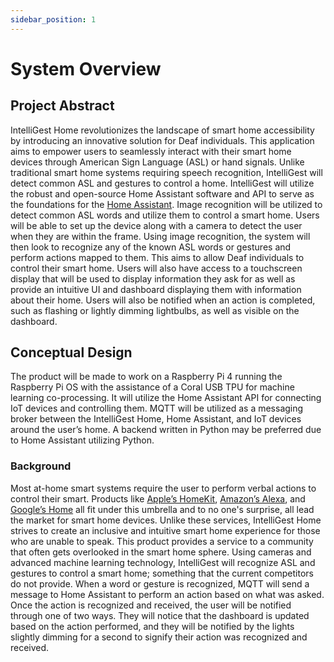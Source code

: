 ```yaml
---
sidebar_position: 1
---
```


# System Overview

## Project Abstract

IntelliGest Home revolutionizes the landscape of smart home accessibility by introducing an innovative solution for Deaf individuals. This application aims to empower users to seamlessly interact with their smart home devices through American Sign Language (ASL) or hand signals. Unlike traditional smart home systems requiring speech recognition, IntelliGest will detect common ASL and gestures to control a home. IntelliGest will utilize the robust and open-source Home Assistant software and API to serve as the foundations for the [Home Assistant](https://www.home-assistant.io/). Image recognition will be utilized to detect common ASL words and utilize them to control a smart home.
Users will be able to set up the device along with a camera to detect the user when they are within the frame. Using image recognition, the system will then look to recognize any of the known ASL words or gestures and perform actions mapped to them. This aims to allow Deaf individuals to control their smart home. 
Users will also have access to a touchscreen display that will be used to display information they ask for as well as provide an intuitive UI and dashboard displaying them with information about their home. Users will also be notified when an action is completed, such as flashing or lightly dimming lightbulbs, as well as visible on the dashboard.

## Conceptual Design

The product will be made to work on a Raspberry Pi 4 running the Raspberry Pi OS with the assistance of a Coral USB TPU for machine learning co-processing. It will utilize the Home Assistant API for connecting IoT devices and controlling them. MQTT will be utilized as a messaging broker between the IntelliGest Home, Home Assistant, and IoT devices around the user’s home. A backend written in Python may be preferred due to Home Assistant utilizing Python.

### Background
Most at-home smart systems require the user to perform verbal actions to control their smart. Products like [Apple’s HomeKit](https://www.apple.com/shop/accessories/all/homekit), [Amazon’s Alexa](https://alexa.amazon.com/), and [Google’s Home](https://home.google.com/welcome/) all fit under this umbrella and to no one's surprise, all lead the market for smart home devices. Unlike these services, IntelliGest Home strives to create an inclusive and intuitive smart home experience for those who are unable to speak. This product provides a service to a community that often gets overlooked in the smart home sphere. Using cameras and advanced machine learning technology, IntelliGest will recognize ASL and gestures to control a smart home; something that the current competitors do not provide. When a word or gesture is recognized, MQTT will send a message to Home Assistant to perform an action based on what was asked. Once the action is recognized and received, the user will be notified through one of two ways. They will notice that the dashboard is updated based on the action performed, and they will be notified by the lights slightly dimming for a second to signify their action was recognized and received. 
